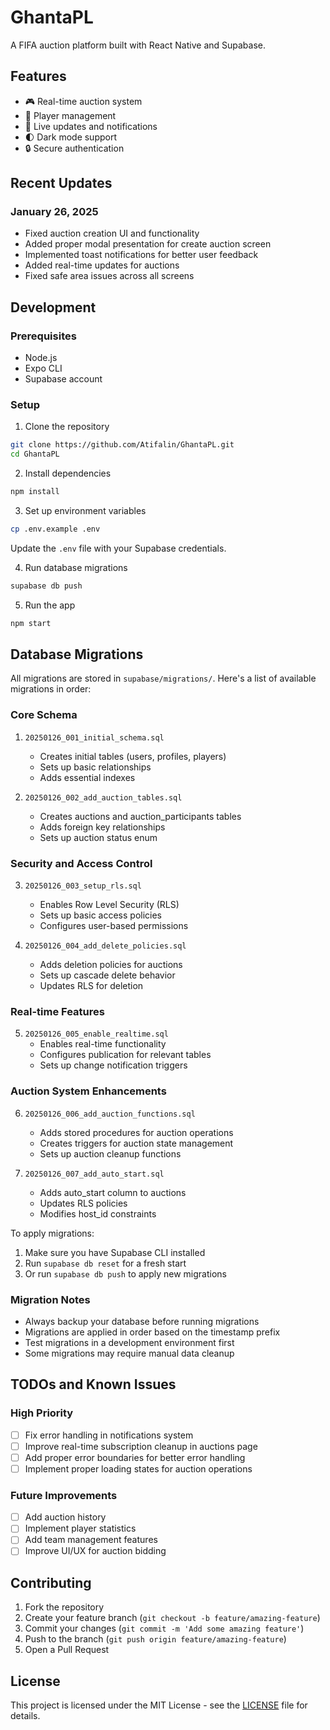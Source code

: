 # GhantaPL

A FIFA auction platform built with React Native and Supabase.

## Features

- 🎮 Real-time auction system
- 👥 Player management
- 🔄 Live updates and notifications
- 🌓 Dark mode support
- 🔒 Secure authentication

## Recent Updates

### January 26, 2025
- Fixed auction creation UI and functionality
- Added proper modal presentation for create auction screen
- Implemented toast notifications for better user feedback
- Added real-time updates for auctions
- Fixed safe area issues across all screens

## Development

### Prerequisites
- Node.js
- Expo CLI
- Supabase account

### Setup
1. Clone the repository
```bash
git clone https://github.com/Atifalin/GhantaPL.git
cd GhantaPL
```

2. Install dependencies
```bash
npm install
```

3. Set up environment variables
```bash
cp .env.example .env
```
Update the `.env` file with your Supabase credentials.

4. Run database migrations
```bash
supabase db push
```

5. Run the app
```bash
npm start
```

## Database Migrations

All migrations are stored in `supabase/migrations/`. Here's a list of available migrations in order:

### Core Schema
1. `20250126_001_initial_schema.sql`
   - Creates initial tables (users, profiles, players)
   - Sets up basic relationships
   - Adds essential indexes

2. `20250126_002_add_auction_tables.sql`
   - Creates auctions and auction_participants tables
   - Adds foreign key relationships
   - Sets up auction status enum

### Security and Access Control
3. `20250126_003_setup_rls.sql`
   - Enables Row Level Security (RLS)
   - Sets up basic access policies
   - Configures user-based permissions

4. `20250126_004_add_delete_policies.sql`
   - Adds deletion policies for auctions
   - Sets up cascade delete behavior
   - Updates RLS for deletion

### Real-time Features
5. `20250126_005_enable_realtime.sql`
   - Enables real-time functionality
   - Configures publication for relevant tables
   - Sets up change notification triggers

### Auction System Enhancements
6. `20250126_006_add_auction_functions.sql`
   - Adds stored procedures for auction operations
   - Creates triggers for auction state management
   - Sets up auction cleanup functions

7. `20250126_007_add_auto_start.sql`
   - Adds auto_start column to auctions
   - Updates RLS policies
   - Modifies host_id constraints

To apply migrations:
1. Make sure you have Supabase CLI installed
2. Run `supabase db reset` for a fresh start
3. Or run `supabase db push` to apply new migrations

### Migration Notes
- Always backup your database before running migrations
- Migrations are applied in order based on the timestamp prefix
- Test migrations in a development environment first
- Some migrations may require manual data cleanup

## TODOs and Known Issues

### High Priority
- [ ] Fix error handling in notifications system
- [ ] Improve real-time subscription cleanup in auctions page
- [ ] Add proper error boundaries for better error handling
- [ ] Implement proper loading states for auction operations

### Future Improvements
- [ ] Add auction history
- [ ] Implement player statistics
- [ ] Add team management features
- [ ] Improve UI/UX for auction bidding

## Contributing

1. Fork the repository
2. Create your feature branch (`git checkout -b feature/amazing-feature`)
3. Commit your changes (`git commit -m 'Add some amazing feature'`)
4. Push to the branch (`git push origin feature/amazing-feature`)
5. Open a Pull Request

## License

This project is licensed under the MIT License - see the [LICENSE](LICENSE) file for details.
